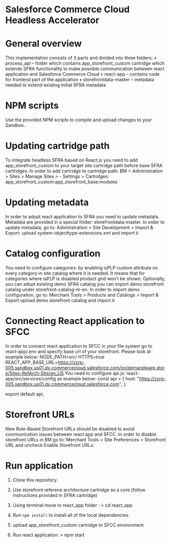 # Salesforce Commerce Cloud Headless Accelerator #

# General overview
This implementation consists of 3 parts and divided into three folders:
•	process_api – folder which contains app_storefront_custom cartridge which extends SFRA functionality to make possible communication between react application and Salesforce Commerce Cloud
•	react-app – contains code for frontend part of the application
•	storefrontdata-master – metadata needed to extend existing initial SFRA metadata

# NPM scripts
Use the provided NPM scripts to compile and upload changes to your Sandbox.

# Updating cartridge path
To integrate headless SFRA based on React.js you need to add app_storefront_custom to your target site cartridge path before base SFRA cartridges. In order to add cartridge to cartridge path: BM > Administration > Sites > Manage Sites > <YOUR SITE> - Settings > Cartridges:
app_storefront_custom:app_storefront_base:modules

# Updating metadata
In order to adopt react application to SFRA you need to update metadata. Metadata are provided in a special folder: storefrontdata-master. In order to update metadata, go to: Administration > Site Development > Import & Export: upload system-objecttype-extensions.xml and import it

# Catalog configuration
You need to configure categories: by enabling isPLP custom attribute on every category in site catalog where it is needed. It means that for categories where isPLP is disabled product grid won’t be shown.
Optionally, you can adopt existing demo SFRA catalog you can import demo storefront catalog under storefront-catalog-m-en. In order to import demo configuration, go to: Merchant Tools > Products and Catalogs > Import & Export upload demo storefront catalog and import it

# Connecting React application to SFCC
In order to connect react application to SFCC in your file system go to react-app/.env and specify base url of your storefront. Please look at example below:
NODE_PATH=src/
HTTPS=true
REACT_APP_BASE_URL=https://zzrp-005.sandbox.us01.dx.commercecloud.salesforce.com/on/demandware.store/Sites-RefArch-Site/en_US
You need to configure api.js: react-app/src/services/config as example below:
const api = {
  host: "https://zzrp-005.sandbox.us01.dx.commercecloud.salesforce.com",
};

export default api;

# Storefront URLs
New Rule-Based Storefront URLs should be disabled to avoid communication issues between react app and SFCC. In order to disable storefront URLs in BM go to: Merchant Tools > Site Preferences > Storefront URL and uncheck Enable Storefront URLs:

# Run application
1. Clone this repository.

2. Use storefront referene architecture cartridge as a core (follow instructions provided in SFRA cartridge)

3. Using terminal move to react_app folder : > cd react_app

4. Run `npm install` to install all of the local dependencies.

5. upload app_storefront_custom cartridge to SFCC environment

6. Run react application: > npm start 

